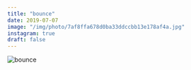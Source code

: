 ```yaml
---
title: "bounce"
date: 2019-07-07
image: "/img/photo/7af8ffa678d0ba33ddccbb13e178af4a.jpg"
instagram: true
draft: false
---
```


![bounce](/img/photo/7af8ffa678d0ba33ddccbb13e178af4a.jpg)
